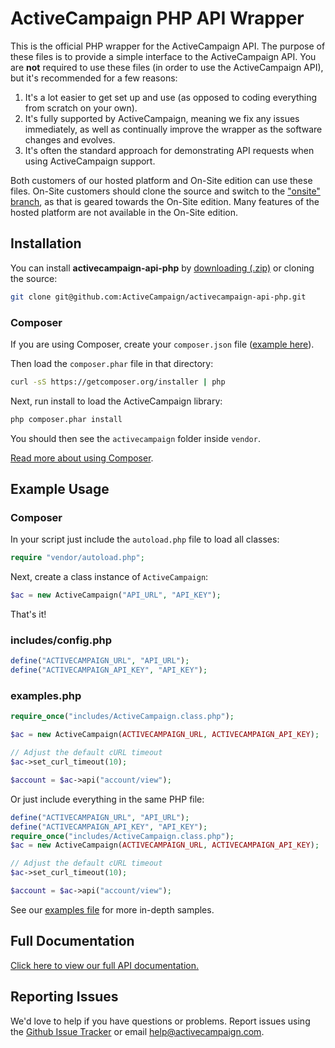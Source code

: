 # ActiveCampaign PHP API Wrapper

This is the official PHP wrapper for the ActiveCampaign API. The purpose of these files is to provide a simple interface to the ActiveCampaign API. You are **not** required to use these files (in order to use the ActiveCampaign API), but it's recommended for a few reasons:

1. It's a lot easier to get set up and use (as opposed to coding everything from scratch on your own).
2. It's fully supported by ActiveCampaign, meaning we fix any issues immediately, as well as continually improve the wrapper as the software changes and evolves.
3. It's often the standard approach for demonstrating API requests when using ActiveCampaign support.

Both customers of our hosted platform and On-Site edition can use these files. On-Site customers should clone the source and switch to the <a href="https://github.com/ActiveCampaign/activecampaign-api-php/tree/onsite">"onsite" branch</a>, as that is geared towards the On-Site edition. Many features of the hosted platform are not available in the On-Site edition.

## Installation

You can install **activecampaign-api-php** by [downloading (.zip)](https://github.com/ActiveCampaign/activecampaign-api-php/zipball/master) or cloning the source:

```bash
git clone git@github.com:ActiveCampaign/activecampaign-api-php.git
```

### Composer

If you are using Composer, create your `composer.json` file ([example here](examples-composer/composer.json)).

Then load the `composer.phar` file in that directory:

```bash
curl -sS https://getcomposer.org/installer | php
```

Next, run install to load the ActiveCampaign library:

```bash
php composer.phar install
```

You should then see the `activecampaign` folder inside `vendor`.

[Read more about using Composer](https://getcomposer.org/doc/).

## Example Usage

### Composer

In your script just include the `autoload.php` file to load all classes:

```php
require "vendor/autoload.php";
```

Next, create a class instance of `ActiveCampaign`:

```php
$ac = new ActiveCampaign("API_URL", "API_KEY");
```

That's it!

### includes/config.php

```php
define("ACTIVECAMPAIGN_URL", "API_URL");
define("ACTIVECAMPAIGN_API_KEY", "API_KEY");
```

### examples.php

```php
require_once("includes/ActiveCampaign.class.php");

$ac = new ActiveCampaign(ACTIVECAMPAIGN_URL, ACTIVECAMPAIGN_API_KEY);

// Adjust the default cURL timeout
$ac->set_curl_timeout(10);

$account = $ac->api("account/view");
```

Or just include everything in the same PHP file:

```php
define("ACTIVECAMPAIGN_URL", "API_URL");
define("ACTIVECAMPAIGN_API_KEY", "API_KEY");
require_once("includes/ActiveCampaign.class.php");
$ac = new ActiveCampaign(ACTIVECAMPAIGN_URL, ACTIVECAMPAIGN_API_KEY);

// Adjust the default cURL timeout
$ac->set_curl_timeout(10);

$account = $ac->api("account/view");
```

See our [examples file](examples.php) for more in-depth samples.

## Full Documentation

[Click here to view our full API documentation.](http://activecampaign.com/api)

## Reporting Issues

We'd love to help if you have questions or problems. Report issues using the [Github Issue Tracker](https://github.com/ActiveCampaign/activecampaign-api-php/issues) or email help@activecampaign.com.

